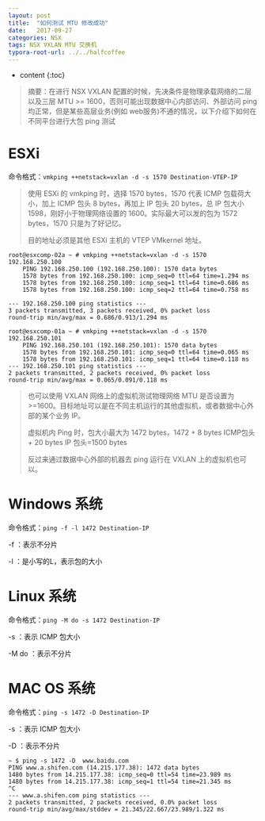 ```yaml
---
layout: post
title:  "如何测试 MTU 修改成功"
date:   2017-09-27
categories: NSX
tags: NSX VXLAN MTU 交换机
typora-root-url: ../../halfcoffee
---
```


* content
{:toc}
> 摘要：在进行 NSX VXLAN 配置的时候，先决条件是物理承载网络的二层以及三层 MTU >= 1600，否则可能出现数据中心内部访问、外部访问 ping 均正常，但是某些高层业务(例如 web服务)不通的情况，以下介绍下如何在不同平台进行大包 ping 测试

# ESXi 

命令格式：`vmkping ++netstack=vxlan -d -s 1570 Destination-VTEP-IP`

> 使用 ESXi 的 vmkping 时，选择 1570 bytes，1570 代表 ICMP 包载荷大小，加上 ICMP 包头 8 bytes，再加上 IP 包头 20 bytes，总 IP 包大小 1598，刚好小于物理网络设置的 1600。实际最大可以发的包为 1572 bytes，1570 只是为了好记忆。
>
> 目的地址必须是其他 ESXi 主机的 VTEP VMkernel 地址。

```
root@esxcomp-02a ~ # vmkping ++netstack=vxlan -d -s 1570 192.168.250.100
    PING 192.168.250.100 (192.168.250.100): 1570 data bytes
    1578 bytes from 192.168.250.100: icmp_seq=0 ttl=64 time=1.294 ms
    1578 bytes from 192.168.250.100: icmp_seq=1 ttl=64 time=0.686 ms
    1578 bytes from 192.168.250.100: icmp_seq=2 ttl=64 time=0.758 ms
    
--- 192.168.250.100 ping statistics ---
3 packets transmitted, 3 packets received, 0% packet loss 
round-trip min/avg/max = 0.686/0.913/1.294 ms

root@esxcomp-01a ~ # vmkping ++netstack=vxlan -d -s 1570 192.168.250.101
    PING 192.168.250.101 (192.168.250.101): 1570 data bytes
    1578 bytes from 192.168.250.101: icmp_seq=0 ttl=64 time=0.065 ms
    1578 bytes from 192.168.250.101: icmp_seq=1 ttl=64 time=0.118 ms
--- 192.168.250.101 ping statistics ---
2 packets transmitted, 2 packets received, 0% packet loss
round-trip min/avg/max = 0.065/0.091/0.118 ms
```




> 也可以使用 VXLAN 网络上的虚拟机测试物理网络 MTU 是否设置为 >=1600。目标地址可以是在不同主机运行的其他虚拟机，或者数据中心外部的某个业务 IP。
>
> 虚拟机内 Ping 时，包大小最大为 1472 bytes，1472 + 8 bytes ICMP包头+ 20 bytes IP 包头=1500 bytes
>
> 反过来通过数据中心外部的机器去 ping 运行在 VXLAN 上的虚拟机也可以。

# Windows 系统

命令格式：`ping -f -l 1472 Destination-IP `

-f ：表示不分片

-l ：是小写的L，表示包的大小



# Linux 系统

命令格式：`ping -M do -s 1472 Destination-IP`

-s ：表示 ICMP 包大小

-M do ：表示不分片



# MAC OS 系统

命令格式：`ping -s 1472 -D Destination-IP `

-s ：表示 ICMP 包大小

-D ：表示不分片

```
~ $ ping -s 1472 -D  www.baidu.com
PING www.a.shifen.com (14.215.177.38): 1472 data bytes
1480 bytes from 14.215.177.38: icmp_seq=0 ttl=54 time=23.989 ms
1480 bytes from 14.215.177.38: icmp_seq=1 ttl=54 time=21.345 ms
^C
--- www.a.shifen.com ping statistics ---
2 packets transmitted, 2 packets received, 0.0% packet loss
round-trip min/avg/max/stddev = 21.345/22.667/23.989/1.322 ms
```

